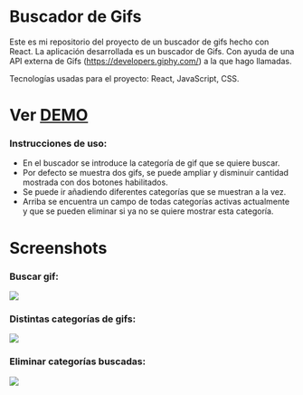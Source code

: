 # Buscador de Gifs
Este es mi repositorio del proyecto de un buscador de gifs hecho con React.
La aplicación desarrollada es un buscador de Gifs. Con ayuda de una API externa de Gifs (https://developers.giphy.com/) a la que hago llamadas.

Tecnologías usadas para el proyecto: React, JavaScript, CSS.

# Ver [DEMO](https://buscador-de-gifs-react.netlify.app/ "Heading link")


### Instrucciones de uso:
- En el buscador se introduce la categoría de gif que se quiere buscar. 
- Por defecto se muestra dos gifs, se puede ampliar y disminuir cantidad mostrada con dos botones habilitados. 
- Se puede ir añadiendo diferentes categorías que se muestran a la vez. 
- Arriba se encuentra un campo de todas categorías activas actualmente y que se pueden eliminar si ya no se quiere mostrar esta categoría.



# Screenshots
### Buscar gif:
![](https://github.com/yakbit/react-gif-expert/blob/main/src/img/gifs/buscarGif.gif)

### Distintas categorías de gifs:
![](https://github.com/yakbit/react-gif-expert/blob/main/src/img/gifs/nuevaCategoria.gif)

### Eliminar categorías buscadas:
![](https://github.com/yakbit/react-gif-expert/blob/main/src/img/gifs/eliminacion_categorias.gif)




